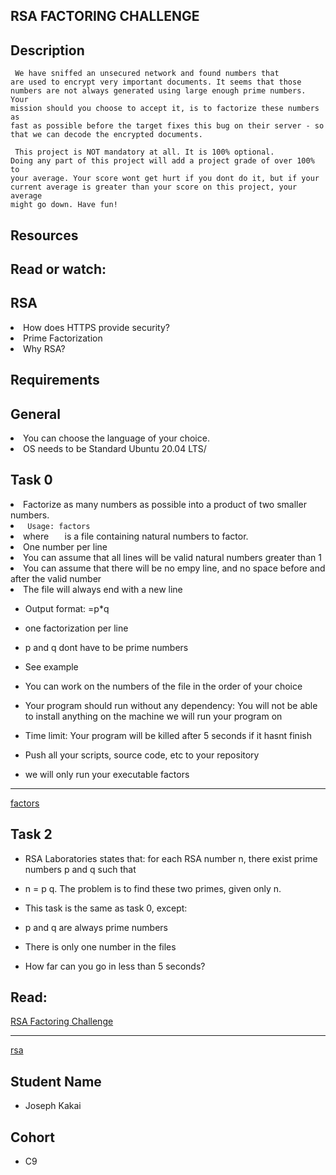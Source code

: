 ## RSA FACTORING CHALLENGE

## Description 
<code> We have sniffed an unsecured network and found numbers that are used to encrypt very important documents. It seems that those numbers are not always generated using large enough prime numbers. Your mission should you choose to accept it, is to factorize these numbers as fast as possible before the target fixes this bug on their server - so that we can decode the encrypted documents. </code>

<code> This project is NOT mandatory at all. It is 100% optional. Doing any part of this project will add a project grade of over 100% to your average. Your score wont get hurt if you dont do it, but if your current average is greater than your score on this project, your average might go down. Have fun! </code>

## Resources
## Read or watch:

## RSA
<li> How does HTTPS provide security? </li>
<li> Prime Factorization </li>
<li> Why RSA? </li>

## Requirements
## General
<li> You can choose the language of your choice. </li> 
<li> OS needs to be Standard Ubuntu 20.04 LTS/ </li>


## Task 0
<li> Factorize as many numbers as possible into a product of two smaller numbers. </li>

<li> <code> Usage: factors <file> </code> </li>
<li> where<code>  <file> </code> is a file containing natural numbers to factor. </li>
<li> One number per line </li>
<li> You can assume that all lines will be valid natural numbers greater than 1 </li> 
<li> You can assume that there will be no empy line, and no space before and after the valid number </li>
<li> The file will always end with a new line </li>

* Output format: =p*q 

* one factorization per line
* p and q dont have to be prime numbers
* See example
* You can work on the numbers of the file in the order of your choice
* Your program should run without any dependency: You will not be able to install anything on the machine we will run your program on
* Time limit: Your program will be killed after 5 seconds if it hasnt finish
* Push all your scripts, source code, etc to your repository
* we will only run your executable factors
-------------------
[factors](./factors)


## Task 2
* RSA Laboratories states that: for each RSA number  n, there exist prime numbers p and q such that

* n = p  q. The problem is to find these two primes, given only n.

* This task is the same as task 0, except:

* p and q are always prime numbers
* There is only one number in the files
* How far can you go in less than 5 seconds?

Read:
---------------------- 
[RSA Factoring Challenge](./https://en.wikipedia.org/wiki/RSA_Factoring_Challenge)

------
[rsa](./rsa)


## Student Name 
* Joseph Kakai

## Cohort 
* C9
